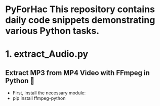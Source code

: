 # PyForHac This repository contains daily code snippets demonstrating various Python tasks.

# 1. extract_Audio.py
## Extract MP3 from MP4 Video with FFmpeg in Python 🎵
  - First, install the necessary module:
  - pip install ffmpeg-python
